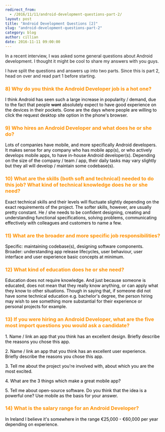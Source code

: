 ```yaml
---
redirect_from:
  - /2016/11/11/android-development-questions-part-2/
layout: post
title: "Android Development Questions [2]"
slug: "android-development-questions-part-2"
category: blog
author: cillian
date: 2016-11-11 09:00:00
---
```


In a recent interview, I was asked some general questions about Android development. I thought it might be cool to share my answers with you guys. 

I have split the questions and answers up into two parts. Since this is part 2, head on over and read part 1 before starting.

<p>
<h3>
<font color="#FF9200">
8) Why do you think the Android Developer job is a hot one?
</font>
</h3>
</p>
<p>
<font color="black">
I think Android has seen such a large increase in popularity / demand, due to the fact that people <strike>want</strike> absolutely expect to have good experience on the devices in their pockets. Gone are the days where people are willing to click the request desktop site option in the phone's browser. 
</font>
</p>

<p>
<h3>
<font color="#FF9200">
9) Who hires an Android Developer and what does he or she do?
</font>
</h3>
</p>
<p>
<font color="black">
Lots of companies have mobile, and more specifically Android developers. It makes sense for any company who has mobile app(s), or who actively develops mobile apps, to have in-house Android developer(s). Depending on the size of the company / team / app, their daily tasks may vary slightly but they all will develop / maintain some codebase(s).
</font>
</p>

<p>
<h3>
<font color="#FF9200">
10) What are the skills (both soft and technical) needed to do this job? What kind of technical knowledge does he or she need?
</font>
</h3>
</p>
<p>
<font color="black">
Exact technical skills and their levels will fluctuate slightly depending on the exact requirements of the project. The softer skills, however, are usually pretty constant. He / she needs to be confident designing, creating and understanding functional specifications, solving problems, communicating effectively with colleagues and customers to name a few.
</font>
</p>

<p>
<h3>
<font color="#FF9200">
11) What are the broader and more specific job responsibilities?
</font>
</h3>
</p>
<p>
<font color="black">
Specific: maintaining codebase(s), designing software components.
Broader: understanding app release lifecycles, user behaviour, user interface and user experience basic concepts at minimum.
</font>
</p>

<p>
<h3>
<font color="#FF9200">
12) What kind of education does he or she need?
</font>
</h3>
</p>
<p>
<font color="black">
Education does not require knowledge. And just because someone is educated, does not mean that they really know anything, or can apply what they know to other situations. Though in saying that, if someone did not have some technical education e.g. bachelor's degree, the person hiring may wish to see something more substantial for their experience or personal projects for example.
</font>
</p>

<p>
<h3>
<font color="#FF9200">
13) If you were hiring an Android Developer, what are the five most import questions you would ask a candidate?
</font>
</h3>
</p>
<p>
<font color="black">
1. Name / link an app that you think has an excellent design. Briefly describe the reasons you chose this app.
</font>
</p>
<p>
<font color="black">
2. Name / link an app that you think has an excellent user experience. Briefly describe the reasons you chose this app.
</font>
</p>
<p>
<font color="black">
3. Tell me about the project you're involved with, about which you are the most excited.
</font>
</p>
<p>
<font color="black">
4. What are the 3 things which make a great mobile app?
</font>
</p>
<p>
<font color="black">
5. Tell me about open-source software. Do you think that the idea is a powerful one? Use mobile as the basis for your answer.
</font>
</p>

<p>
<h3>
<font color="#FF9200">
14) What is the salary range for an Android Developer?
</font>
</h3>
</p>
<p>
<font color="black">
In Ireland I believe it's somewhere in the range €25,000 - €60,000 per year depending on experience.
</font>
</p>
